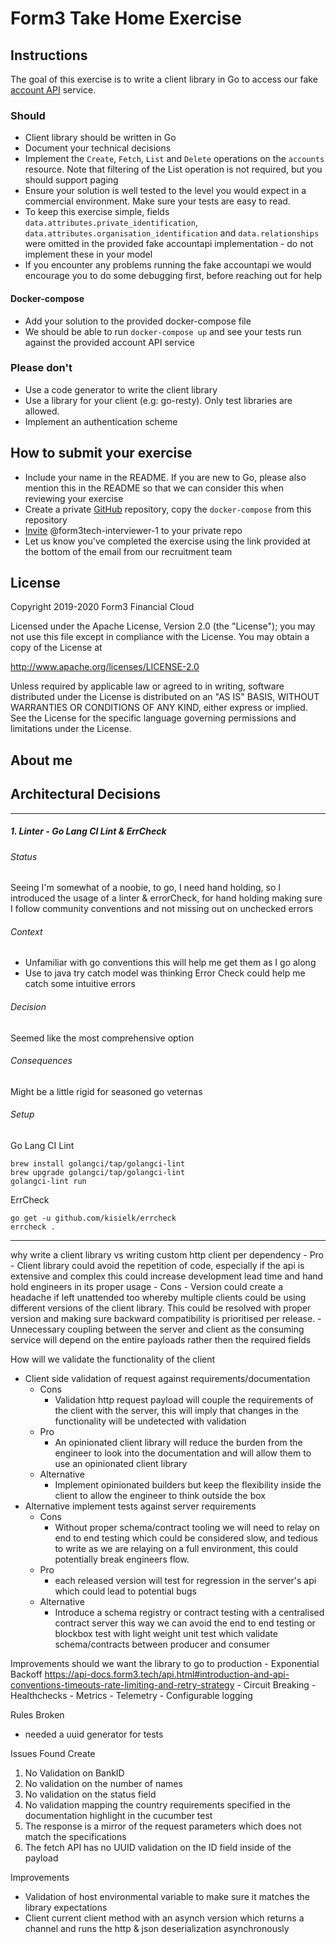 # Form3 Take Home Exercise

## Instructions
The goal of this exercise is to write a client library 
in Go to access our fake [account API](http://api-docs.form3.tech/api.html#organisation-accounts) service. 

### Should
- Client library should be written in Go
- Document your technical decisions
- Implement the `Create`, `Fetch`, `List` and `Delete` operations on the `accounts` resource. Note that filtering of the List operation is not required, but you should support paging
- Ensure your solution is well tested to the level you would expect in a commercial environment. Make sure your tests are easy to read.
- To keep this exercise simple, fields `data.attributes.private_identification`, `data.attributes.organisation_identification` 
and `data.relationships` were omitted in the provided fake accountapi implementation - do not implement these in your model
- If you encounter any problems running the fake accountapi we would encourage you to do some debugging first, 
before reaching out for help

#### Docker-compose
 - Add your solution to the provided docker-compose file
 - We should be able to run `docker-compose up` and see your tests run against the provided account API service 

### Please don't
- Use a code generator to write the client library
- Use a library for your client (e.g: go-resty). Only test libraries are allowed.
- Implement an authentication scheme

## How to submit your exercise
- Include your name in the README. If you are new to Go, please also mention this in the README so that we can consider this when reviewing your exercise
- Create a private [GitHub](https://help.github.com/en/articles/create-a-repo) repository, copy the `docker-compose` from this repository
- [Invite](https://help.github.com/en/articles/inviting-collaborators-to-a-personal-repository) @form3tech-interviewer-1 to your private repo
- Let us know you've completed the exercise using the link provided at the bottom of the email from our recruitment team

## License
Copyright 2019-2020 Form3 Financial Cloud

Licensed under the Apache License, Version 2.0 (the "License"); you may not use this file except in compliance with the License.
You may obtain a copy of the License at

http://www.apache.org/licenses/LICENSE-2.0

Unless required by applicable law or agreed to in writing, software distributed under the License is distributed on an "AS IS" BASIS, WITHOUT WARRANTIES OR CONDITIONS OF ANY KIND, either express or implied. See the License for the specific language governing permissions and limitations under the License.


## About me

## Architectural Decisions

---

##### 1. Linter - Go Lang CI Lint & ErrCheck

###### Status

Seeing I'm somewhat of a noobie, to go, I need hand holding, so I introduced the usage of a linter & errorCheck, 
for hand holding making sure I follow community conventions and not missing out on unchecked errors

###### Context

- Unfamiliar with go conventions this will help me get them as I go along
- Use to java try catch model was thinking Error Check could help me catch some intuitive errors

###### Decision

Seemed like the most comprehensive option

###### Consequences

Might be a little rigid for seasoned go veternas

###### Setup
Go Lang CI Lint
```
brew install golangci/tap/golangci-lint
brew upgrade golangci/tap/golangci-lint
golangci-lint run
```

ErrCheck
```
go get -u github.com/kisielk/errcheck
errcheck .
```

---

why write a client library vs writing custom http client per dependency
    - Pro
        - Client library could avoid the repetition of code, especially if 
        the api is extensive and complex this could increase development lead 
        time and hand hold engineers in its proper usage
    - Cons
        - Version could create a headache if left unattended too whereby multiple
        clients could be using different versions of the client library. This could 
        be resolved with proper version and making sure backward compatibility is 
        prioritised per release.
        - Unnecessary coupling between the server and client as the consuming service will
          depend on the entire payloads rather then the required fields
        

How will we validate the functionality of the client
- Client side validation of request against requirements/documentation
    - Cons
        - Validation http request payload will couple the requirements of the client with the server,
          this will imply that changes in the functionality will be undetected with validation
    - Pro
        - An opinionated client library will reduce the burden from the engineer to look into the documentation
          and will allow them to use an opinionated client library
    - Alternative
        - Implement opinionated builders but keep the flexibility inside the client to allow the engineer to
          think outside the box
- Alternative implement tests against server requirements  
    - Cons
        - Without proper schema/contract tooling we will need to relay on end to end testing which
          could be considered slow, and tedious to write as we are relaying on a full environment, 
          this could potentially break engineers flow.
    - Pro
        - each released version will test for regression in the server's api which could lead to 
        potential bugs
    - Alternative
        - Introduce a schema registry or contract testing with a centralised contract server this 
        way we can avoid the end to end testing or blockbox test with light weight unit test which 
        validate schema/contracts between producer and consumer
    
Improvements should we want the library to go to production
    - Exponential Backoff https://api-docs.form3.tech/api.html#introduction-and-api-conventions-timeouts-rate-limiting-and-retry-strategy
    - Circuit Breaking
    - Healthchecks
    - Metrics
    - Telemetry 
    - Configurable logging
    
Rules Broken
- needed a uuid generator for tests

Issues Found
Create
1. No Validation on BankID
2. No validation on the number of names
3. No validation on the status field
4. No validation mapping the country requirements specified in the documentation highlight in the cucumber test
5. The response is a mirror of the request parameters which does not match the specifications
6. The fetch API has no UUID validation on the ID field inside of the payload

Improvements
- Validation of host environmental variable to make sure it matches the library expectations
- Client current client method with an asynch version which returns a channel and runs the http & json deserialization asynchronously
